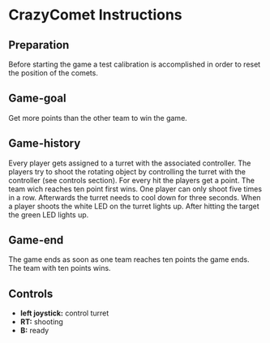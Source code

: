# CrazyComet Instructions

## Preparation

Before starting the game a test calibration is accomplished in order to reset the position of the comets.

## Game-goal

Get more points than the other team to win the game.

## Game-history

Every player gets assigned to a turret with the associated controller. The players try to shoot the rotating object by controlling the turret with the controller (see controls section). For every hit the players get a point. The team wich reaches ten point first wins. One player can only shoot five times in a row. Afterwards the turret needs to cool down for three seconds. When a player shoots the white LED on the turret lights up. After hitting the target the green LED lights up.

## Game-end

The game ends as soon as one team reaches ten points the game ends. The team with ten points wins.

## Controls

- **left joystick:** control turret
- **RT:** shooting
- **B:** ready


